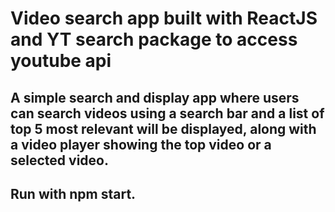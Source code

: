 # Video search app built with ReactJS and YT search package to access youtube api
## A simple search and display app where users can search videos using a search bar and a list of top 5 most relevant will be displayed, along with a video player showing the top video or a selected video.
## Run with npm start.
